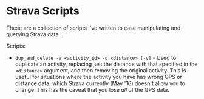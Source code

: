 # Strava Scripts

These are a collection of scripts I've written to ease manipulating and querying Strava data.

Scripts:

- `dup_and_delete -a <activity_id> -d <distance> [-v]` - Used to duplicate an activity, replacing just the distance with that specified in the `<distance>` argument, and then removing the original activity.  This is useful for situations where the activity you have has wrong GPS or distance data, which Strava currently (May '16) doesn't allow you to change.  This has the caveat that you lose _all_ of the GPS data.
